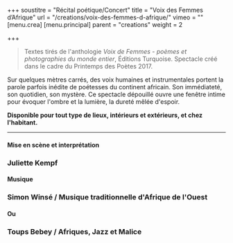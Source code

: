 +++
soustitre = "Récital poétique/Concert"
title = "Voix des Femmes d’Afrique"
url = "/creations/voix-des-femmes-d-afrique/"
vimeo = ""
[menu.crea]
[menu.principal]
parent = "creations"
weight = 2

+++
<blockquote>
<p>Textes tirés de l'anthologie <em>Voix de Femmes - poèmes et photographies du monde entier</em>, Éditions Turquoise. Spectacle créé dans le cadre du Printemps des Poètes 2017.</p>
</blockquote>

Sur quelques mètres carrés, des voix humaines et instrumentales portent la parole parfois inédite de poétesses du continent africain. Son immédiateté, son quotidien, son mystère. Ce spectacle dépouillé ouvre une fenêtre intime pour évoquer l'ombre et la lumière, la dureté mêlée d'espoir.

**Disponible pour tout type de lieux, intérieurs et extérieurs, et chez l'habitant.**

<hr>

#### Mise en scène et interprétation

### Juliette Kempf  
  


#### Musique

### Simon Winsé / Musique traditionnelle d'Afrique de l'Ouest  

#### Ou  

### Toups Bebey / Afriques, Jazz et Malice